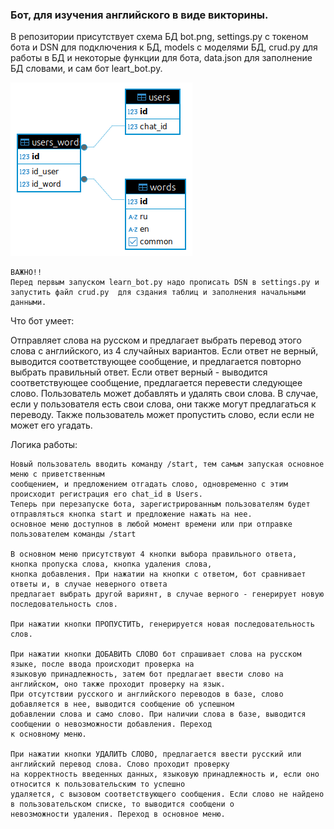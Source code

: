 ### Бот, для изучения английского в виде викторины.
В репозитории присутствует схема БД bot.png, settings.py с токеном бота и DSN для подключения к БД, models с моделями БД, crud.py для работы в БД и некоторые функции для бота, data.json для заполнение БД словами, и сам бот leart_bot.py. 

![alt texst](bot.png)

    ВАЖНО!!
    Перед первым запуском learn_bot.py надо прописать DSN в settings.py и запустить файл crud.py  для сздания таблиц и заполнения начальными данными.

Что бот умеет:

Отправляет слова на русском и предлагает выбрать перевод этого слова с английского, из 4 случайных вариантов.
Если ответ не верный, выводится соответствующее сообщение, и предлагается повторно выбрать правильный
ответ. Если ответ верный - выводится соответствующее сообщение, предлагается перевести следующее слово.
Пользователь может добавлять и удалять свои слова. В случае, если у пользователя есть свои слова, они также могут 
предлагаться к переводу. Также пользователь может пропустить слово, если если не может его угадать.


Логика работы:

    Новый пользователь вводить команду /start, тем самым запуская основное меню с приветственным
    сообщением, и предложением отгадать слово, одновременно с этим происходит регистрация его chat_id в Users. 
    Теперь при перезапуске бота, зарегистрированным пользователям будет отправляться кнопка start и предложение нажать на нее. 
    основное меню доступнов в любой момент времени или при отправке пользователем команды /start
    
    В основном меню присутствуют 4 кнопки выбора правильного ответа, кнопка пропуска слова, кнопка удаления слова,
    кнопка добавления. При нажатии на кнопки с ответом, бот сравнивает ответы и, в случае неверного ответа
    предлагает выбрать другой вариянт, в случае верного - генерирует новую последовательность слов.
    
    При нажатии кнопки ПРОПУСТИТЬ, генерируется новая последовательность слов.
    
    При нажатии кнопки ДОБАВИТЬ СЛОВО бот спрашивает слова на русском языке, после ввода происходит проверка на
    языковую принадлежность, затем бот предлагает ввести слово на английском, оно также проходит проверку на язык.
    При отсутствии русского и английского переводов в базе, слово добавляется в нее, выводится сообщение об успешном
    добавлении слова и само слово. При наличии слова в базе, выводится сообщении о невозможности добавления. Переход
    к основному меню.
    
    При нажатии кнопки УДАЛИТЬ СЛОВО, предлагается ввести русский или английский перевод слова. Слово проходит проверку 
    на корректность введенных данных, языковую принадлежность и, если оно относится к пользовательским то успешно
    удаляется, с вызовом соответствующего сообщения. Если слово не найдено в пользовательском списке, то выводится сообщени о 
    невозможности удаления. Переход в основное меню.








